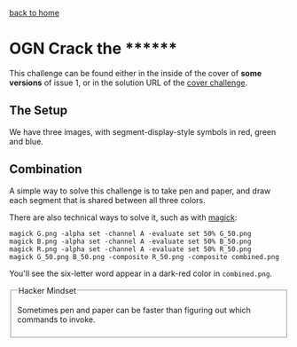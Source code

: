 [back to home](./index.html)

# OGN Crack the \*\*\*\*\*\*

This challenge can be found either in the inside of the cover of **some versions** of issue 1, or in the solution URL of the [cover challenge](./01_cover.html).

## The Setup

We have three images, with segment-display-style symbols in red, green and blue.

## Combination

A simple way to solve this challenge is to take pen and paper, and draw each segment that is shared between all three colors.

There are also technical ways to solve it, such as with [magick](https://en.wikipedia.org/wiki/ImageMagick):

```
magick G.png -alpha set -channel A -evaluate set 50% G_50.png
magick B.png -alpha set -channel A -evaluate set 50% B_50.png
magick R.png -alpha set -channel A -evaluate set 50% R_50.png
magick G_50.png B_50.png -composite R_50.png -composite combined.png
```

You'll see the six-letter word appear in a dark-red color in `combined.png`.

<fieldset class="hacker-note">
  <legend>Hacker Mindset</legend>
  <p>Sometimes pen and paper can be faster than figuring out which commands to invoke.</p>
</fieldset>